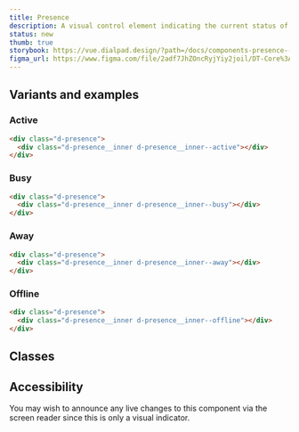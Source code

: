 ```yaml
---
title: Presence
description: A visual control element indicating the current status of a user.
status: new
thumb: true
storybook: https://vue.dialpad.design/?path=/docs/components-presence--default
figma_url: https://www.figma.com/file/2adf7JhZOncRyjYiy2joil/DT-Core%3A-Components-7?node-id=9628%3A59018&viewport=-1353%2C1919%2C1.91&t=xHutRjwo1o5zMTgT-11
---
```

<code-well-header>
  <example-presence presence="active"/>
</code-well-header>

## Variants and examples

### Active

<code-well-header>
  <example-presence presence="active"/>
</code-well-header>

```html
<div class="d-presence">
  <div class="d-presence__inner d-presence__inner--active"></div>
</div>
```

### Busy

<code-well-header>
  <example-presence presence="busy"/>
</code-well-header>

```html
<div class="d-presence">
  <div class="d-presence__inner d-presence__inner--busy"></div>
</div>
```

### Away

<code-well-header>
  <example-presence presence="away"/>
</code-well-header>

```html
<div class="d-presence">
  <div class="d-presence__inner d-presence__inner--away"></div>
</div>
```

### Offline

<code-well-header>
  <example-presence presence="offline"/>
</code-well-header>

```html
<div class="d-presence">
  <div class="d-presence__inner d-presence__inner--offline"></div>
</div>
```

## Classes

<component-class-table component-name="presence" />

## Accessibility

You may wish to announce any live changes to this component via the screen reader since this is only a visual indicator.

<script setup>
  import ExamplePresence from '@exampleComponents/ExamplePresence.vue';
  import DialtoneUsage from '@baseComponents/DialtoneUsage.vue';
</script>
